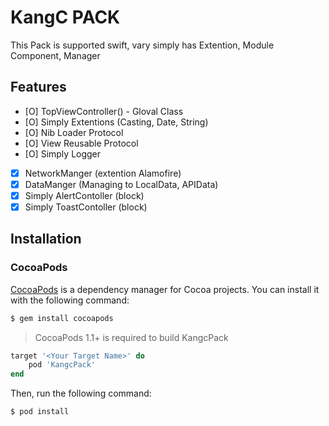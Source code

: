 # KangC PACK 

This Pack is supported swift, vary simply 
has Extention, Module Component, Manager 

## Features
- [O] TopViewController() - Gloval Class
- [O] Simply Extentions (Casting, Date, String)
- [O] Nib Loader Protocol
- [O] View Reusable Protocol 
- [O] Simply Logger 
- [X] NetworkManger (extention Alamofire)
- [X] DataManger (Managing to LocalData, APIData)
- [X] Simply AlertContoller (block)
- [X] Simply ToastContoller (block)

## Installation

### CocoaPods

[CocoaPods](http://cocoapods.org) is a dependency manager for Cocoa projects. You can install it with the following command:

```bash
$ gem install cocoapods
```

> CocoaPods 1.1+ is required to build KangcPack 


```ruby
target '<Your Target Name>' do
    pod 'KangcPack'
end
```

Then, run the following command:

```bash
$ pod install
```



